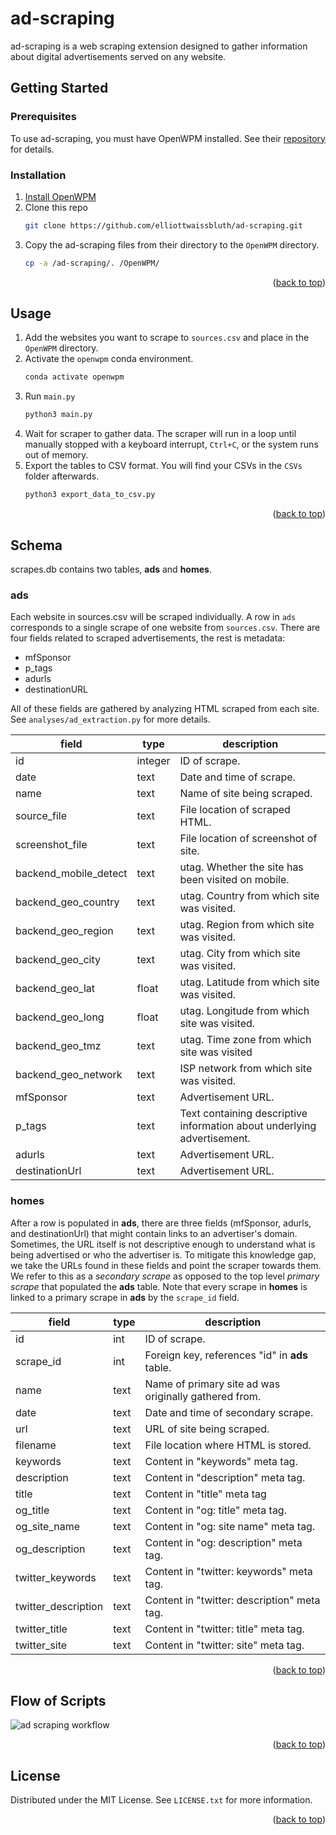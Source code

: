 <a name="readme-top"></a>

# ad-scraping
ad-scraping is a web scraping extension designed to gather information about digital advertisements served on any website.

<!-- GETTING STARTED -->
## Getting Started

### Prerequisites

To use ad-scraping, you must have OpenWPM installed. See their [repository](https://github.com/openwpm/OpenWPM#installation) for details.

### Installation

1. [Install OpenWPM](https://github.com/openwpm/OpenWPM#installation)
2. Clone this repo
   ```sh
   git clone https://github.com/elliottwaissbluth/ad-scraping.git
   ```
3. Copy the ad-scraping files from their directory to the ```OpenWPM``` directory.
   ```sh
   cp -a /ad-scraping/. /OpenWPM/
   ```

<p align="right">(<a href="#readme-top">back to top</a>)</p>


<!-- USAGE EXAMPLES -->
## Usage

1. Add the websites you want to scrape to ```sources.csv``` and place in the ```OpenWPM``` directory.
2. Activate the ```openwpm``` conda environment.
   ```sh
   conda activate openwpm
   ```
3. Run ```main.py```
   ```sh
   python3 main.py
   ```
4. Wait for scraper to gather data. The scraper will run in a loop until manually stopped with a keyboard interrupt, ```Ctrl+C```, or the system runs out of memory.
5. Export the tables to CSV format. You will find your CSVs in the ```CSVs``` folder afterwards.
   ```sh
   python3 export_data_to_csv.py
   ```

<p align="right">(<a href="#readme-top">back to top</a>)</p>



<!-- SCHEMA -->
## Schema
scrapes.db contains two tables, **ads** and **homes**.

### ads
Each website in sources.csv will be scraped individually. A row in ```ads``` corresponds to a single scrape of one website from ```sources.csv```. There are four fields related to scraped advertisements, the rest is metadata:
- mfSponsor
- p_tags
- adurls
- destinationURL

All of these fields are gathered by analyzing HTML scraped from each site. See ```analyses/ad_extraction.py``` for more details.

| **field**             | **type** | **description**                                                         |
|-----------------------|----------|-------------------------------------------------------------------------|
| id                    | integer  | ID of scrape.                                                           |
| date                  | text     | Date and time of scrape.                                                |
| name                  | text     | Name of site being scraped.                                             |
| source_file           | text     | File location of scraped HTML.                                               |
| screenshot_file       | text     | File location of screenshot of site.                                         |
| backend_mobile_detect | text     | utag. Whether the site has been visited on mobile.                      |
| backend_geo_country   | text     | utag. Country from which site was visited.                              |
| backend_geo_region    | text     | utag. Region from which site was visited.                               |
| backend_geo_city      | text     | utag. City from which site was visited.                                 |
| backend_geo_lat       | float    | utag. Latitude from which site was visited.                             |
| backend_geo_long      | float    | utag. Longitude from which site was visited.                            |
| backend_geo_tmz       | text     | utag. Time zone from which site was visited                             |
| backend_geo_network   | text     | ISP network from which site was visited.                                 |
| mfSponsor             | text     | Advertisement URL.                                                       |
| p_tags                | text     | Text containing descriptive information about underlying advertisement. |
| adurls                | text     | Advertisement URL.                                                       |
| destinationUrl        | text     | Advertisement URL.                                                       |

### homes
After a row is populated in **ads**, there are three fields (mfSponsor, adurls, and destinationUrl) that might contain links to an advertiser's domain. Sometimes, the URL itself is not descriptive enough to understand what is being advertised or who the advertiser is. To mitigate this knowledge gap, we take the URLs found in these fields and point the scraper towards them. We refer to this as a *secondary scrape* as opposed to the top level *primary scrape* that populated the **ads** table. Note that every scrape in **homes** is linked to a primary scrape in **ads** by the ```scrape_id``` field.

| **field**           | **type** | **description**                                       |
|---------------------|----------|-------------------------------------------------------|
| id                  | int      | ID of scrape.                                         |
| scrape_id           | int      | Foreign key, references "id" in **ads** table.        |
| name                | text     | Name of primary site ad was originally gathered from. |
| date                | text     | Date and time of secondary scrape.                    |
| url                 | text     | URL of site being scraped.                            |
| filename            | text     | File location where HTML is stored.                   |
| keywords            | text     | Content in "keywords" meta tag.                       |
| description         | text     | Content in "description" meta tag.                    |
| title               | text     | Content in "title" meta tag                           |
| og_title            | text     | Content in "og: title" meta tag.                      |
| og_site_name        | text     | Content in "og: site name" meta tag.                  |
| og_description      | text     | Content in "og: description" meta tag.                |
| twitter_keywords    | text     | Content in "twitter: keywords" meta tag.              |
| twitter_description | text     | Content in "twitter: description" meta tag.           |
| twitter_title       | text     | Content in "twitter: title" meta tag.                 |
| twitter_site        | text     | Content in "twitter: site" meta tag.                  |


<p align="right">(<a href="#readme-top">back to top</a>)</p>



<!-- FLOW OF SCRIPTS -->
## Flow of Scripts

![ad scraping workflow](https://user-images.githubusercontent.com/73327197/212185370-952e9f18-6010-462f-9819-8fecfb01baac.png)

<p align="right">(<a href="#readme-top">back to top</a>)</p>



<!-- LICENSE -->
## License

Distributed under the MIT License. See `LICENSE.txt` for more information.

<p align="right">(<a href="#readme-top">back to top</a>)</p>
